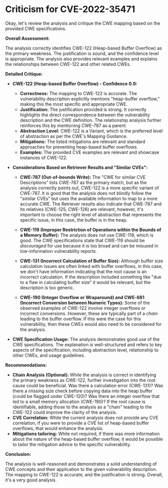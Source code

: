 # Criticism for CVE-2022-35471

Okay, let's review the analysis and critique the CWE mapping based on the provided CWE specifications.

**Overall Assessment:**

The analysis correctly identifies CWE-122 (Heap-based Buffer Overflow) as the primary weakness. The justification is sound, and the confidence level is appropriate. The analysis also provides relevant examples and explains the relationships between CWE-122 and other related CWEs.

**Detailed Critique:**

*   **CWE-122 (Heap-based Buffer Overflow) - Confidence 0.9:**
    *   **Correctness:** The mapping to CWE-122 is accurate. The vulnerability description explicitly mentions "heap-buffer overflow," making this the most specific and appropriate CWE.
    *   **Justification:** The justification provided is strong. It correctly highlights the direct correspondence between the vulnerability description and the CWE definition. The relationship analysis further reinforces this by mentioning CWE-787 as a parent.
    *   **Abstraction Level:** CWE-122 is a Variant, which is the preferred level of abstraction as per the CWE's Mapping Guidance.
    *   **Mitigations:** The listed mitigations are relevant and standard approaches for preventing heap-based buffer overflows.
    *   **Examples:** The provided CVE examples are relevant and showcase instances of CWE-122.

*   **Considerations Based on Retriever Results and "Similar CVEs":**

    *   **CWE-787 (Out-of-bounds Write):** The "CWE for similar CVE Descriptions" lists CWE-787 as the primary match, but as the analysis correctly points out, CWE-122 is a more specific variant of CWE-787. It is good that the analysis does not blindly follow the "similar CVEs" but uses the available information to map to a more accurate CWE. The Retriever results also indicate that CWE-787 and its relatives (CWE-125, CWE-126) are relevant, however, it's important to choose the right level of abstraction that represents the specific issue, in this case, the buffer is in the heap.

    *   **CWE-119 (Improper Restriction of Operations within the Bounds of a Memory Buffer):** The analysis does not use CWE-119, which is good. The CWE specifications state that CWE-119 should be *discouraged* for use because it is too broad and can be misused in low-information vulnerability reports.

    *   **CWE-131 (Incorrect Calculation of Buffer Size):** Although buffer size calculation issues are often linked with buffer overflows, in this case, we don't have information indicating that the root cause is an incorrect calculation. If the description included something like "due to a flaw in calculating buffer size" it would be relevant, but the description is too generic.

    *   **CWE-190 (Integer Overflow or Wraparound) and CWE-681 (Incorrect Conversion between Numeric Types):** Some of the observed examples of CWE-122 involve integer overflows or incorrect conversions. However, these are typically part of a *chain* leading to the buffer overflow. If this were the case for this vulnerability, then these CWEs would also need to be considered for the analysis.

*   **CWE Specification Usage:** The analysis demonstrates good use of the CWE specifications. The explanation is well-structured and refers to key aspects of the specification, including abstraction level, relationship to other CWEs, and usage guidelines.

**Recommendations:**

*   **Chain Analysis (Optional):** While the analysis is correct in identifying the primary weakness as CWE-122, further investigation into the root cause could be beneficial. Was there a calculation error (CWE-131)? Was there a missing size check before copying data into the heap buffer (could be flagged under CWE-120)? Was there an integer overflow that led to a small memory allocation (CWE-190)? If the root cause is identifiable, adding those to the analysis as a "chain" leading to the CWE-122 could improve the clarity of the analysis.
*   **CVE Correlation:** While the current analysis does not provide any CVE correlation, if you were to provide a CVE list of heap-based buffer overflows, that would enhance the analysis.
*   **Mitigations tailoring:** While not required, if there was more information about the nature of the heap-based buffer overflow, it would be possible to tailor the mitigation advice to the specific vulnerability.

**Conclusion:**

The analysis is well-reasoned and demonstrates a solid understanding of CWE concepts and their application to the given vulnerability description. The mapping to CWE-122 is accurate, and the justification is strong. Overall, it's a very good analysis.